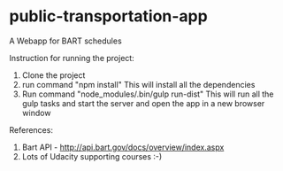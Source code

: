 # public-transportation-app
A Webapp for BART schedules

Instruction for running the project:

1. Clone the project
2. run command "npm install" This will install all the dependencies
3. Run command "node_modules/.bin/gulp run-dist" This will run all the gulp tasks and start the server and open the app in a new browser window

References:

1. Bart API - http://api.bart.gov/docs/overview/index.aspx
2. Lots of Udacity supporting courses :-)
